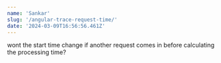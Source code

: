 ```yaml
---
name: 'Sankar'
slug: '/angular-trace-request-time/'
date: '2024-03-09T16:56:56.461Z'
---
```


wont the start time change if another request comes in before calculating the processing time?
